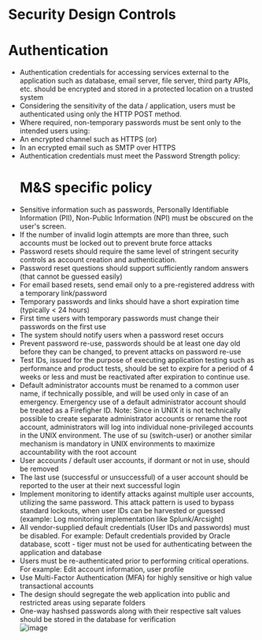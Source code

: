 # Security Design Controls 
 
# Authentication				

* Authentication credentials for accessing services external to the application such as database, email server, file server, third party APIs, etc. should be encrypted and stored in a protected location on a trusted system				
* Considering the sensitivity of the data / application, users must be authenticated using only the HTTP POST method.				
* Where required, non-temporary passwords must be sent only to the intended users using:
 * An encrypted channel such as HTTPS (or)
 * In an ecrypted email such as SMTP over HTTPS		
* Authentication credentials must meet the Password Strength policy:
  # M&S specific policy			
* Sensitive information such as passwords, Personally Identifiable Information (PII), Non-Public Information (NPI) must be obscured on the user's screen.				
* If the number of invalid login attempts are more than three, such accounts must be locked out to prevent brute force attacks				
* Password resets should require the same level of stringent security controls as account creation and authentication. 				
* Password reset questions should support sufficiently random answers (that cannot be guessed easily)				
* For email based resets,  send email only to a pre-registered address with a temporary link/password				
* Temporary passwords and links should have a short expiration time (typically < 24 hours)				
* First time users with temporary passwords must change their passwords on the first use				
* The system should notify users when a password reset occurs				
* Prevent password re-use, passwords should be at least one day old before they can be changed, to prevent attacks on password re-use				
* Test IDs, issued for the purpose of executing application testing such as performance and product tests, should be set to expire for a period of 4 weeks  or less and must be reactivated after expiration to continue use.				
* Default administrator accounts must be renamed to a common user name, if technically possible, and will be used only in case of an emergency. Emergency use of a default administrator account should be treated as a Firefigher ID. Note: Since in UNIX it is not technically possible to create separate administrator accounts or rename the root account, administrators will log into individual none-privileged accounts in the UNIX environment. The use of su (switch-user) or another similar mechanism is mandatory in UNIX environments to maximize accountability with the root account				
* User accounts / default user accounts, if dormant or not in use, should be removed 				
* The last use (successful or unsuccessful) of a user account should be reported to the user at their next successful login				
* Implement monitoring to identify attacks against multiple user accounts, utilizing the same password. This attack pattern is used to bypass standard lockouts, when user IDs can be harvested or guessed (example: Log monitoring implementation like Splunk/Arcsight)				
* All vendor-supplied default credentials (User IDs and passwords) must be disabled. For example: Default credentials provided by Oracle database, scott - tiger must not be used for authenticating between the application and database				
* Users must be re-authenticated prior to performing critical operations. For example: Edit account information, user profile				
* Use Multi-Factor Authentication (MFA) for highly sensitive or high value transactional accounts				
* The design should segregate the web application into public and restricted areas using separate folders				
* One-way hashsed passwords along with their respective salt values should be stored in the database for verification				
![image](https://github.com/Meghana68/Meghana68.github.io/assets/94606049/8dcc5a4a-0b16-4175-9c5c-ae9ef0d28cad)
